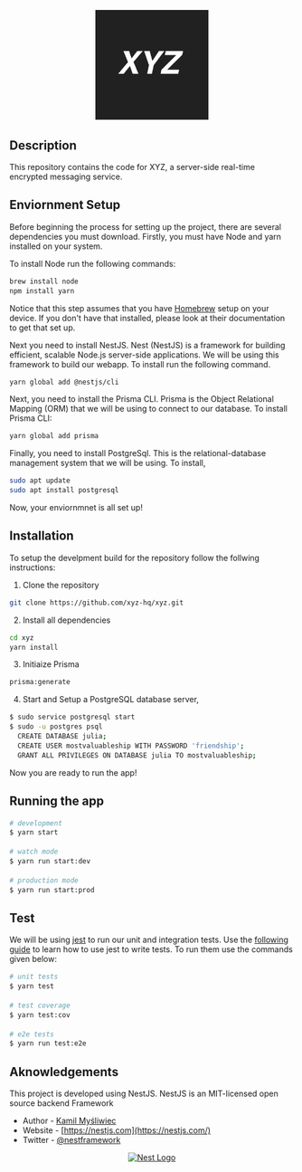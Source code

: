 <p align="center">
  <img src="./xyz_logo.png" width="200" alt="XYZ Logo" /></a>
</p>

## Description

This repository contains the code for XYZ, a server-side real-time encrypted messaging service. 

## Enviornment Setup

Before beginning the process for setting up the project, there are several dependencies you must download. Firstly, you must have Node and yarn installed on your system. 

To install Node run the following commands:
```bash
brew install node
npm install yarn 
```

Notice that this step assumes that you have [Homebrew](linktohonebrew) setup on your device. If you don't have that installed, please look at their documentation to get that set up. 

Next you need to install NestJS. Nest (NestJS) is a framework for building efficient, scalable Node.js server-side applications. We will be using this framework to build our webapp. To install run the following command.

```bash
yarn global add @nestjs/cli
```

Next, you need to install the Prisma CLI. Prisma is the Object Relational Mapping (ORM) that we will be using to connect to our database. To install Prisma CLI:

```bash
yarn global add prisma
```
Finally, you need to install PostgreSql. This is the relational-database management system that we will be using. To install,

```bash
sudo apt update
sudo apt install postgresql
```
Now, your enviornmnet is all set up!

## Installation

To setup the develpment build for the repository follow the follwing instructions:
1. Clone the repository
```bash 
git clone https://github.com/xyz-hq/xyz.git
```
2. Install all dependencies
```bash
cd xyz
yarn install
```

3. Initiaize Prisma
```bash
prisma:generate
```

4. Start and Setup a PostgreSQL database server, 

```bash
$ sudo service postgresql start
$ sudo -u postgres psql
  CREATE DATABASE julia;
  CREATE USER mostvaluableship WITH PASSWORD 'friendship';
  GRANT ALL PRIVILEGES ON DATABASE julia TO mostvaluableship;
```

Now you are ready to run the app!

## Running the app

```bash
# development
$ yarn start

# watch mode
$ yarn run start:dev

# production mode
$ yarn run start:prod
```

## Test

We will be using [jest](linktojest) to run our unit and integration tests. Use the [following guide](linktoguide) to learn how to use jest to write tests. To run them use the commands given below:

```bash
# unit tests
$ yarn test

# test coverage
$ yarn test:cov

# e2e tests
$ yarn run test:e2e

```

## Aknowledgements

This project is developed using NestJS. NestJS is an MIT-licensed open source backend Framework

- Author - [Kamil Myśliwiec](https://kamilmysliwiec.com)
- Website - [https://nestjs.com](https://nestjs.com/)
- Twitter - [@nestframework](https://twitter.com/nestframework)

<p align="center">
<a href="http://nestjs.com/" target="blank"><img src="https://nestjs.com/img/logo-small.svg" width="200" alt="Nest Logo" /></a>
</p>